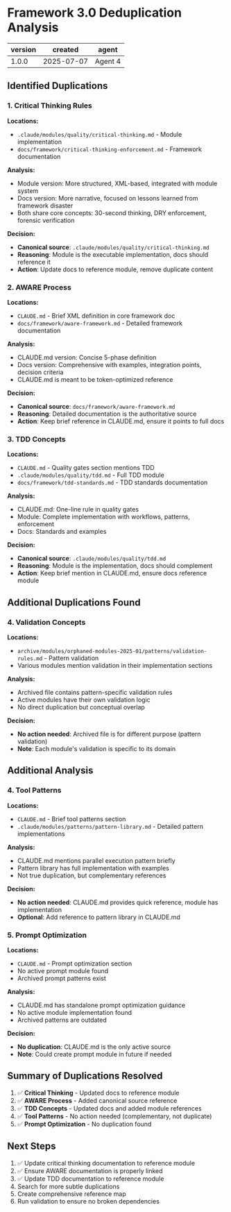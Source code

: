 # Framework 3.0 Deduplication Analysis

| version | created | agent |
|---------|---------|-------|
| 1.0.0   | 2025-07-07 | Agent 4 |

## Identified Duplications

### 1. Critical Thinking Rules

**Locations:**
- `.claude/modules/quality/critical-thinking.md` - Module implementation
- `docs/framework/critical-thinking-enforcement.md` - Framework documentation

**Analysis:**
- Module version: More structured, XML-based, integrated with module system
- Docs version: More narrative, focused on lessons learned from framework disaster
- Both share core concepts: 30-second thinking, DRY enforcement, forensic verification

**Decision:** 
- **Canonical source**: `.claude/modules/quality/critical-thinking.md`
- **Reasoning**: Module is the executable implementation, docs should reference it
- **Action**: Update docs to reference module, remove duplicate content

### 2. AWARE Process

**Locations:**
- `CLAUDE.md` - Brief XML definition in core framework doc
- `docs/framework/aware-framework.md` - Detailed framework documentation

**Analysis:**
- CLAUDE.md version: Concise 5-phase definition
- Docs version: Comprehensive with examples, integration points, decision criteria
- CLAUDE.md is meant to be token-optimized reference

**Decision:**
- **Canonical source**: `docs/framework/aware-framework.md` 
- **Reasoning**: Detailed documentation is the authoritative source
- **Action**: Keep brief reference in CLAUDE.md, ensure it points to full docs

### 3. TDD Concepts

**Locations:**
- `CLAUDE.md` - Quality gates section mentions TDD
- `.claude/modules/quality/tdd.md` - Full TDD module
- `docs/framework/tdd-standards.md` - TDD standards documentation

**Analysis:**
- CLAUDE.md: One-line rule in quality gates
- Module: Complete implementation with workflows, patterns, enforcement
- Docs: Standards and examples

**Decision:**
- **Canonical source**: `.claude/modules/quality/tdd.md`
- **Reasoning**: Module is the implementation, docs should complement
- **Action**: Keep brief mention in CLAUDE.md, ensure docs reference module

## Additional Duplications Found

### 4. Validation Concepts

**Locations:**
- `archive/modules/orphaned-modules-2025-01/patterns/validation-rules.md` - Pattern validation
- Various modules mention validation in their implementation sections

**Analysis:**
- Archived file contains pattern-specific validation rules
- Active modules have their own validation logic
- No direct duplication but conceptual overlap

**Decision:**
- **No action needed**: Archived file is for different purpose (pattern validation)
- **Note**: Each module's validation is specific to its domain

## Additional Analysis

### 4. Tool Patterns

**Locations:**
- `CLAUDE.md` - Brief tool patterns section
- `.claude/modules/patterns/pattern-library.md` - Detailed pattern implementations

**Analysis:**
- CLAUDE.md mentions parallel execution pattern briefly
- Pattern library has full implementation with examples
- Not true duplication, but complementary references

**Decision:**
- **No action needed**: CLAUDE.md provides quick reference, module has implementation
- **Optional**: Add reference to pattern library in CLAUDE.md

### 5. Prompt Optimization

**Locations:**
- `CLAUDE.md` - Prompt optimization section
- No active prompt module found
- Archived prompt patterns exist

**Analysis:**
- CLAUDE.md has standalone prompt optimization guidance
- No active module implementation found
- Archived patterns are outdated

**Decision:**
- **No duplication**: CLAUDE.md is the only active source
- **Note**: Could create prompt module in future if needed

## Summary of Duplications Resolved

1. ✅ **Critical Thinking** - Updated docs to reference module
2. ✅ **AWARE Process** - Added canonical source reference  
3. ✅ **TDD Concepts** - Updated docs and added module references
4. ✅ **Tool Patterns** - No action needed (complementary, not duplicate)
5. ✅ **Prompt Optimization** - No duplication found

## Next Steps

1. ✅ Update critical thinking documentation to reference module
2. ✅ Ensure AWARE documentation is properly linked
3. ✅ Update TDD documentation to reference module
4. Search for more subtle duplications
5. Create comprehensive reference map
6. Run validation to ensure no broken dependencies